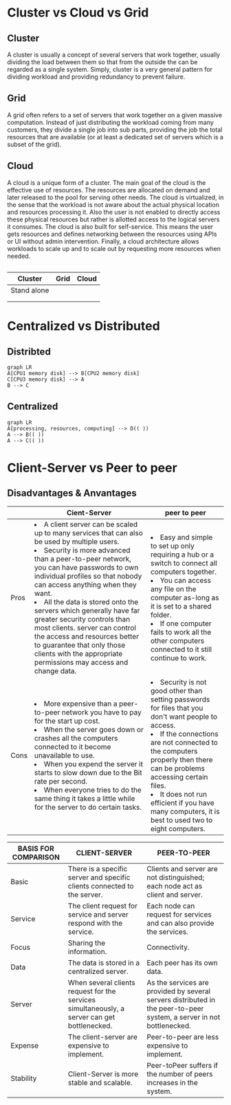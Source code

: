 # Cluster vs Cloud vs Grid

## Cluster
A cluster is usually a concept of several servers that work together, usually dividing the load between them so that from the outside 
the can be regarded as a single system. Simply, cluster is a very general pattern for dividing workload and providing redundancy to 
prevent failure.

## Grid
A grid often refers to a set of servers that work together on a given massive computation. Instead of just distributing the workload 
coming from many customers, they divide a single job into sub parts, providing the job the total resources that are available (or at 
least a dedicated set of servers which is a subset of the grid).

## Cloud
A cloud is a unique form of a cluster. The main goal of the cloud is the effective use of resources. The resources are allocated on demand 
and later released to the pool for serving other needs. The cloud is virtualized, in the sense that the workload is not aware about the 
actual physical location and resources processing it. Also the user is not enabled to directly access these physical resources but rather 
is allotted access to the logical servers it consumes. The cloud is also built for self-service. This means the user gets resources and 
defines networking between the resources using APIs or UI without admin intervention. Finally, a cloud architecture allows workloads to 
scale up and to scale out by requesting more resources when needed.

## 

|Cluster         |Grid                           |Cloud                         |
|----------------|-------------------------------|-----------------------------|
|Stand alone	 | |             |
|           | | |
|           | | |

# Centralized vs Distributed

## Distribted

```mermaid
graph LR
A[CPU1 memory disk] --> B[CPU2 memory disk]
C[CPU3 memory disk] --> A
B --> C
```

## Centralized

```mermaid
graph LR
A[processing, resources, computing] --> D(( ))
A --> B(( ))
A --> C(( ))
```

# Client-Server vs Peer to peer

## Disadvantages & Anvantages

|     |Cient-Server  |peer to peer |
|----------------|-------------------------------|-----------------------------|
|Pros |<li>A client server can be scaled up to many services that can also be used by multiple users. <li>Security is more advanced than a peer-to-peer network, you can have passwords to own individual profiles so that nobody can access anything when they want. <li>All the data is stored onto the servers which generally have far greater security controls than most clients. server can control the access and resources better to guarantee that only those clients with the appropriate permissions may access and change data.|<li>Easy and simple to set up only requiring a hub or a switch to connect all computers together. <li>You can access any file on the computer as-long as it is set to a shared folder. <li>If one computer fails to work all the other computers connected to it still continue to work.|
|Cons |<li>More expensive than a peer-to-peer network you have to pay for the start up cost. <li>When the server goes down or crashes all the computers connected to it become unavailable to use. <li>When you expend the server it starts to slow down due to the Bit rate per second. <li>When everyone tries to do the same thing it takes a little while for the server to do certain tasks.|<li>Security is not good other than setting passwords for files that you don't want people to access. <li>If the connections are not connected to the computers properly then there can be problems accessing certain files. <li>It does not run efficient if you have many computers, it is best to used two to eight computers.|
  
  
|BASIS FOR COMPARISON |CLIENT-SERVER |PEER-TO-PEER|
|----------------|-------------------------------|-----------------------------|
|Basic	|There is a specific server and specific clients connected to the server.|Clients and server are not distinguished; each node act as client and server.|
|Service	|The client request for service and server respond with the service.	|Each node can request for services and can also provide the services.|
|Focus	|Sharing the information.	|Connectivity.|
|Data	|The data is stored in a centralized server. |Each peer has its own data.|
|Server	|When several clients request for the services simultaneously, a server can get bottlenecked.	|As the services are provided by several servers distributed in the peer-to-peer system, a server in not bottlenecked.|
|Expense	|The client-server are expensive to implement.	|Peer-to-peer are less expensive to implement.|
|Stability	|Client-Server is more stable and scalable.	|Peer-toPeer suffers if the number of peers increases in the system.|
